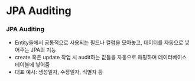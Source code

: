 # JPA Auditing
### JPA Auditing
- Entity들에서 공통적으로 사용되는 필드나 컬럼을 모아놓고, 데이터를 자동으로 넣어주는 JPA의 기능
- create 혹은 update 작업 시 audit하는 값들을 자동으로 매핑하며 데이터베이스 테이블에 넣어줌
- 대표 예시: 생성일자, 수정일자, 식별자 등